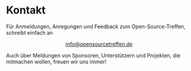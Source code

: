 <div id="content">
		<div class="post">
			<h1 class="title">Kontakt</h1>
			<div class="entry">
				<p>Für Anmeldungen, Anregungen und Feedback zum Open-Source-Treffen, schreibt einfach an</p>
<div style="text-align: center;">
<p><a href="mailto:info@opensourcetreffen.de">info@opensourcetreffen.de</a></p>
</div>
<p>Auch über Meldungen von Sponsoren, Unterstützern und Projekten, die mitmachen wollen, freuen wir uns immer!</p>            </div>
		</div>
	</div>